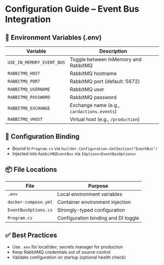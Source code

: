 # Configuration Guide – Event Bus Integration

## 🔧 Environment Variables (.env)

| Variable | Description |
|----------|-------------|
| `USE_IN_MEMORY_EVENT_BUS` | Toggle between InMemory and RabbitMQ |
| `RABBITMQ_HOST` | RabbitMQ hostname |
| `RABBITMQ_PORT` | RabbitMQ port (default: 5672) |
| `RABBITMQ_USERNAME` | RabbitMQ user |
| `RABBITMQ_PASSWORD` | RabbitMQ password |
| `RABBITMQ_EXCHANGE` | Exchange name (e.g., `cardactions.events`) |
| `RABBITMQ_VHOST` | Virtual host (e.g., `/production`) |

## 🧱 Configuration Binding

- Bound in `Program.cs` via `builder.Configuration.GetSection("EventBus")`
- Injected into `RabbitMQEventBus` via `IOptions<EventBusOptions>`

## 📦 File Locations

| File | Purpose |
|------|---------|
| `.env` | Local environment variables |
| `docker-compose.yml` | Container environment injection |
| `EventBusOptions.cs` | Strongly-typed configuration |
| `Program.cs` | Configuration binding and DI toggle |

## ✅ Best Practices

- Use `.env` for local/dev; secrets manager for production
- Keep RabbitMQ credentials out of source control
- Validate configuration on startup (optional health check)
